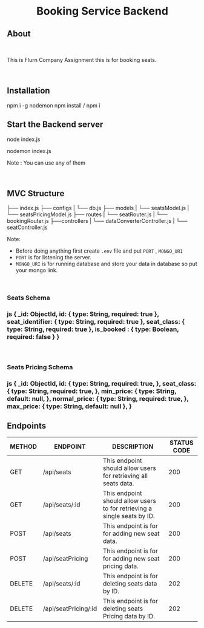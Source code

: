 <h1 align="center"><strong>Booking Service Backend</strong></h1>
 
## About 
      
<br>   
  
This is Flurn Company Assignment this is for booking seats. 

<br>

## Installation


npm i -g nodemon
npm install / npm i


## Start the Backend server


node index.js

nodemon index.js


Note : You can use any of them

<br>

## MVC Structure


├── index.js
├── configs
|    └── db.js
├── models
|    └──  seatsModel.js
|    └──  seatsPricingModel.js
├── routes
|    └── seatRouter.js
|    └── bookingRouter.js
├──controllers
|    └── dataConverterController.js
|    └── seatController.js


Note:

- Before doing anything first create `.env` file and put `PORT` , `MONGO_URI`
- `PORT` is for listening the server.
- `MONGO_URI` is for running database and store your data in database so put your mongo link.


<br>

<h3><strong>Seats Schema</strong><h3>

js
{
    _id: ObjectId,
    id: {
        type: String,
        required: true
    },
    seat_identifier: {
        type: String,
        required: true
    },
    seat_class: {
        type: String,
        required: true
    },
    is_booked : {
        type: Boolean,
        required: false
    }
}


<br>

<h3><strong>Seats Pricing Schema</strong><h3>

js
{
    _id: ObjectId,
    id: {
        type: String,
        required: true,
    },
    seat_class: {
        type: String,
        required: true,
    },
    min_price: {
        type: String,
        default: null,
    },
    normal_price: {
        type: String,
        required: true,
    },
    max_price: {
        type: String,
        default: null
    },
}


## Endpoints

<table>
    <thead>
        <tr>
            <th>METHOD</th>
            <th>ENDPOINT</th>
            <th>DESCRIPTION</th>
            <th>STATUS CODE</th>
        </tr>
    </thead>
    <tbody>
        <tr>
            <td>GET</td>
            <td>/api/seats</td>
            <td>This endpoint should allow users for retrieving all seats data.</td>
            <td>200</td>
        </tr>
        <tr>
            <td>GET</td>
            <td>/api/seats/:id</td>
            <td>This endpoint should allow users to for retrieving a single seats by ID.</td>
            <td>200</td>
        </tr>       
        <tr>
            <td>POST</td>
            <td>/api/seats</td>
            <td>This endpoint is for for adding new seat data.</td>
            <td>200</td>
        </tr>
        <tr>
            <td>POST</td>
            <td>/api/seatPricing</td>
            <td>This endpoint is for for adding new seat pricing data.</td>
            <td>200</td>
        </tr>
        <tr>
            <td>DELETE</td>
            <td>/api/seats/:id</td>
            <td>This endpoint is for deleting seats data by ID.</td>
            <td>202</td>
        </tr>
        <tr>
            <td>DELETE</td>
            <td>/api/seatPricing/:id</td>
            <td>This endpoint is for deleting seats Pricing data by ID.</td>
            <td>202</td>
        </tr>
    </tbody>
</table>
